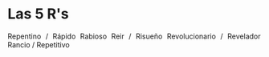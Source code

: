 <style type="text/css">
p { text-align: justify;}
 </style>

 # Las 5 R's


Repentino / Rápido
Rabioso
Reir / Risueño
Revolucionario / Revelador
Rancio / Repetitivo
